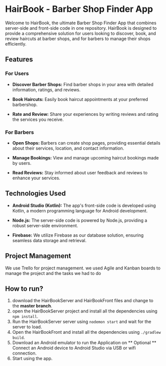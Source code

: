# HairBook - Barber Shop Finder App

Welcome to HairBook, the ultimate Barber Shop Finder App that combines server-side and front-side code in one repository. HairBook is designed to provide a comprehensive solution for users looking to discover, book, and review haircuts at barber shops, and for barbers to manage their shops efficiently.

## Features

### For Users

- **Discover Barber Shops:** Find barber shops in your area with detailed information, ratings, and reviews.
  
- **Book Haircuts:** Easily book haircut appointments at your preferred barbershop.

- **Rate and Review:** Share your experiences by writing reviews and rating the services you receive.

### For Barbers

- **Open Shops:** Barbers can create shop pages, providing essential details about their services, location, and contact information.

- **Manage Bookings:** View and manage upcoming haircut bookings made by users.

- **Read Reviews:** Stay informed about user feedback and reviews to enhance your services.

## Technologies Used

- **Android Studio (Kotlin):** The app's front-side code is developed using Kotlin, a modern programming language for Android development.

- **Node.js:** The server-side code is powered by Node.js, providing a robust server-side environment.

- **Firebase:** We utilize Firebase as our database solution, ensuring seamless data storage and retrieval.

## Project Management

We use Trello for project management. we used Agile and Kanban boards to manage the project and the tasks we had to do

## How to run?
1) download the HairBookServer and HairBookFront files and change to the **master branch**.
2) open the HairBookServer project and install all the dependencies using `npm install`.
3) Run the HairBookServer server using `nodemon start` and wait for the server to load.
4) Open the HairBookFront and install all the dependencies using `./gradlew build`.
5) Download an Android emulator to run the Application on ** Optional ** Connect an Android device to Android Studio via USB or wifi connection.
6) Start using the app. 


